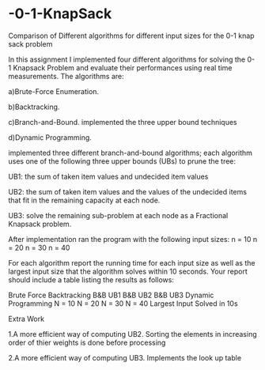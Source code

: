 # -0-1-KnapSack
Comparison of Different algorithms for different input sizes for the 0-1 knap sack problem

In this assignment I implemented four different algorithms for solving the 0-1 Knapsack Problem and evaluate their performances using real time measurements. The algorithms are:

a)Brute-Force Enumeration.

b)Backtracking.

c)Branch-and-Bound. implemented the three upper bound techniques

d)Dynamic Programming.

implemented three different branch-and-bound algorithms; each algorithm uses one of the following three upper bounds (UBs) to prune the tree:

UB1: the sum of taken item values and undecided item values

UB2: the sum of taken item values and the values of the undecided items that fit in the remaining capacity at each node.

UB3: solve the remaining sub-problem at each node as a Fractional Knapsack problem.

After implementation ran the program with the following input sizes: n = 10 n = 20 n = 30 n = 40

For each algorithm report the running time for each input size as well as the largest input size that the algorithm solves within 10 seconds. Your report should include a table listing the results as follows:

Brute Force	Backtracking 	B&B
UB1 B&B UB2 B&B UB3 Dynamic Programming N = 10 N = 20 N = 30 N = 40 Largest Input Solved in 10s

Extra Work

1.A more efficient way of computing UB2. Sorting the elements in increasing order of thier weights is done before processing

2.A more efficient way of computing UB3. Implements the look up table

